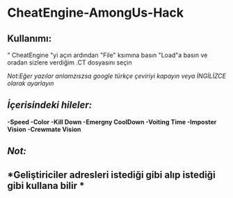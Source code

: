# CheatEngine-AmongUs-Hack


Kullanımı:
---------
" CheatEngine "yi açın ardından "File" ksımına basın "Load"a basın ve oradan sizlere verdiğim .CT dosyasını seçin



*Not:Eğer yazılar anlamzıszsa google türkçe çeviriyi kapayın veya İNGİLİZCE olarak ayarlayın*






*İçerisindeki hileler:*
---------------

**-Speed
-Color
-Kill Down
-Emergny CoolDown
-Voiting Time
-Imposter Vision
-Crewmate Vision**



*Not:*
-------
*Geliştiriciler adresleri istediği gibi alıp istediği gibi kullana bilir *
----------------------------------------------------------------------------
